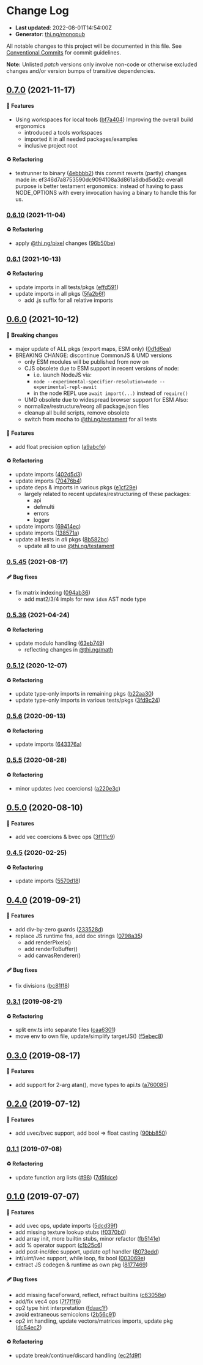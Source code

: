 # Change Log

- **Last updated**: 2022-08-01T14:54:00Z
- **Generator**: [thi.ng/monopub](https://thi.ng/monopub)

All notable changes to this project will be documented in this file.
See [Conventional Commits](https://conventionalcommits.org/) for commit guidelines.

**Note:** Unlisted _patch_ versions only involve non-code or otherwise excluded changes
and/or version bumps of transitive dependencies.

## [0.7.0](https://github.com/thi-ng/umbrella/tree/@thi.ng/shader-ast-js@0.7.0) (2021-11-17)

#### 🚀 Features

- Using workspaces for local tools ([bf7a404](https://github.com/thi-ng/umbrella/commit/bf7a404))
  Improving the overall build ergonomics
  - introduced a tools workspaces
  - imported it in all needed packages/examples
  - inclusive project root

#### ♻️ Refactoring

- testrunner to binary ([4ebbbb2](https://github.com/thi-ng/umbrella/commit/4ebbbb2))
  this commit reverts (partly) changes made in:
  ef346d7a8753590dc9094108a3d861a8dbd5dd2c
  overall purpose is better testament ergonomics:
  instead of having to pass NODE_OPTIONS with every invocation
  having a binary to handle this for us.

### [0.6.10](https://github.com/thi-ng/umbrella/tree/@thi.ng/shader-ast-js@0.6.10) (2021-11-04)

#### ♻️ Refactoring

- apply [@thi.ng/pixel](https://github.com/thi-ng/umbrella/tree/main/packages/pixel) changes ([96b50be](https://github.com/thi-ng/umbrella/commit/96b50be))

### [0.6.1](https://github.com/thi-ng/umbrella/tree/@thi.ng/shader-ast-js@0.6.1) (2021-10-13)

#### ♻️ Refactoring

- update imports in all tests/pkgs ([effd591](https://github.com/thi-ng/umbrella/commit/effd591))
- update imports in all pkgs ([5fa2b6f](https://github.com/thi-ng/umbrella/commit/5fa2b6f))
  - add .js suffix for all relative imports

## [0.6.0](https://github.com/thi-ng/umbrella/tree/@thi.ng/shader-ast-js@0.6.0) (2021-10-12)

#### 🛑 Breaking changes

- major update of ALL pkgs (export maps, ESM only) ([0d1d6ea](https://github.com/thi-ng/umbrella/commit/0d1d6ea))
- BREAKING CHANGE: discontinue CommonJS & UMD versions
  - only ESM modules will be published from now on
  - CJS obsolete due to ESM support in recent versions of node:
    - i.e. launch NodeJS via:
    - `node --experimental-specifier-resolution=node --experimental-repl-await`
    - in the node REPL use `await import(...)` instead of `require()`
  - UMD obsolete due to widespread browser support for ESM
  Also:
  - normalize/restructure/reorg all package.json files
  - cleanup all build scripts, remove obsolete
  - switch from mocha to [@thi.ng/testament](https://github.com/thi-ng/umbrella/tree/main/packages/testament) for all tests

#### 🚀 Features

- add float precision option ([a9abcfe](https://github.com/thi-ng/umbrella/commit/a9abcfe))

#### ♻️ Refactoring

- update imports ([402d5d3](https://github.com/thi-ng/umbrella/commit/402d5d3))
- update imports ([70476b4](https://github.com/thi-ng/umbrella/commit/70476b4))
- update deps & imports in various pkgs ([e1cf29e](https://github.com/thi-ng/umbrella/commit/e1cf29e))
  - largely related to recent updates/restructuring of these packages:
    - api
    - defmulti
    - errors
    - logger
- update imports ([69414ec](https://github.com/thi-ng/umbrella/commit/69414ec))
- update imports ([138571a](https://github.com/thi-ng/umbrella/commit/138571a))
- update all tests in _all_ pkgs ([8b582bc](https://github.com/thi-ng/umbrella/commit/8b582bc))
  - update all to use [@thi.ng/testament](https://github.com/thi-ng/umbrella/tree/main/packages/testament)

### [0.5.45](https://github.com/thi-ng/umbrella/tree/@thi.ng/shader-ast-js@0.5.45) (2021-08-17)

#### 🩹 Bug fixes

- fix matrix indexing ([094ab36](https://github.com/thi-ng/umbrella/commit/094ab36))
  - add mat2/3/4 impls for new `idxm` AST node type

### [0.5.36](https://github.com/thi-ng/umbrella/tree/@thi.ng/shader-ast-js@0.5.36) (2021-04-24)

#### ♻️ Refactoring

- update modulo handling ([63eb749](https://github.com/thi-ng/umbrella/commit/63eb749))
  - reflecting changes in [@thi.ng/math](https://github.com/thi-ng/umbrella/tree/main/packages/math)

### [0.5.12](https://github.com/thi-ng/umbrella/tree/@thi.ng/shader-ast-js@0.5.12) (2020-12-07)

#### ♻️ Refactoring

- update type-only imports in remaining pkgs ([b22aa30](https://github.com/thi-ng/umbrella/commit/b22aa30))
- update type-only imports in various tests/pkgs ([3fd9c24](https://github.com/thi-ng/umbrella/commit/3fd9c24))

### [0.5.6](https://github.com/thi-ng/umbrella/tree/@thi.ng/shader-ast-js@0.5.6) (2020-09-13)

#### ♻️ Refactoring

- update imports ([643376a](https://github.com/thi-ng/umbrella/commit/643376a))

### [0.5.5](https://github.com/thi-ng/umbrella/tree/@thi.ng/shader-ast-js@0.5.5) (2020-08-28)

#### ♻️ Refactoring

- minor updates (vec coercions) ([a220e3c](https://github.com/thi-ng/umbrella/commit/a220e3c))

## [0.5.0](https://github.com/thi-ng/umbrella/tree/@thi.ng/shader-ast-js@0.5.0) (2020-08-10)

#### 🚀 Features

- add vec coercions & bvec ops ([3f111c9](https://github.com/thi-ng/umbrella/commit/3f111c9))

### [0.4.5](https://github.com/thi-ng/umbrella/tree/@thi.ng/shader-ast-js@0.4.5) (2020-02-25)

#### ♻️ Refactoring

- update imports ([5570d18](https://github.com/thi-ng/umbrella/commit/5570d18))

## [0.4.0](https://github.com/thi-ng/umbrella/tree/@thi.ng/shader-ast-js@0.4.0) (2019-09-21)

#### 🚀 Features

- add div-by-zero guards ([233528d](https://github.com/thi-ng/umbrella/commit/233528d))
- replace JS runtime fns, add doc strings ([0798a35](https://github.com/thi-ng/umbrella/commit/0798a35))
  - add renderPixels()
  - add renderToBuffer()
  - add canvasRenderer()

#### 🩹 Bug fixes

- fix divisions ([bc81ff8](https://github.com/thi-ng/umbrella/commit/bc81ff8))

### [0.3.1](https://github.com/thi-ng/umbrella/tree/@thi.ng/shader-ast-js@0.3.1) (2019-08-21)

#### ♻️ Refactoring

- split env.ts into separate files ([caa6301](https://github.com/thi-ng/umbrella/commit/caa6301))
- move env to own file, update/simplify targetJS() ([f5ebec8](https://github.com/thi-ng/umbrella/commit/f5ebec8))

## [0.3.0](https://github.com/thi-ng/umbrella/tree/@thi.ng/shader-ast-js@0.3.0) (2019-08-17)

#### 🚀 Features

- add support for 2-arg atan(), move types to api.ts ([a760085](https://github.com/thi-ng/umbrella/commit/a760085))

## [0.2.0](https://github.com/thi-ng/umbrella/tree/@thi.ng/shader-ast-js@0.2.0) (2019-07-12)

#### 🚀 Features

- add uvec/bvec support, add bool => float casting ([90bb850](https://github.com/thi-ng/umbrella/commit/90bb850))

### [0.1.1](https://github.com/thi-ng/umbrella/tree/@thi.ng/shader-ast-js@0.1.1) (2019-07-08)

#### ♻️ Refactoring

- update function arg lists ([#98](https://github.com/thi-ng/umbrella/issues/98)) ([7d5fdce](https://github.com/thi-ng/umbrella/commit/7d5fdce))

## [0.1.0](https://github.com/thi-ng/umbrella/tree/@thi.ng/shader-ast-js@0.1.0) (2019-07-07)

#### 🚀 Features

- add uvec ops, update imports ([5dcd39f](https://github.com/thi-ng/umbrella/commit/5dcd39f))
- add missing texture lookup stubs ([f0370b0](https://github.com/thi-ng/umbrella/commit/f0370b0))
- add array init, more builtin stubs, minor refactor ([fb5141e](https://github.com/thi-ng/umbrella/commit/fb5141e))
- add % operator support ([c1b25c6](https://github.com/thi-ng/umbrella/commit/c1b25c6))
- add post-inc/dec support, update op1 handler ([8073edd](https://github.com/thi-ng/umbrella/commit/8073edd))
- int/uint/ivec support, while loop, fix bool ([003069e](https://github.com/thi-ng/umbrella/commit/003069e))
- extract JS codegen & runtime as own pkg ([8177469](https://github.com/thi-ng/umbrella/commit/8177469))

#### 🩹 Bug fixes

- add missing faceForward, reflect, refract builtins ([c63058e](https://github.com/thi-ng/umbrella/commit/c63058e))
- add/fix vec4 ops ([7f7f1f6](https://github.com/thi-ng/umbrella/commit/7f7f1f6))
- op2 type hint interpretation ([fdaac1f](https://github.com/thi-ng/umbrella/commit/fdaac1f))
- avoid extraneous semicolons ([2b56c91](https://github.com/thi-ng/umbrella/commit/2b56c91))
- op2 int handling, update vectors/matrices imports, update pkg ([dc54ec2](https://github.com/thi-ng/umbrella/commit/dc54ec2))

#### ♻️ Refactoring

- update break/continue/discard handling ([ec2fd9f](https://github.com/thi-ng/umbrella/commit/ec2fd9f))
